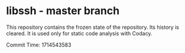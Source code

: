 # libssh - master branch

This repository contains the frozen state of the repository.
Its history is cleared. It is used only for static code
analysis with Codacy.

Commit Time: 1714543583